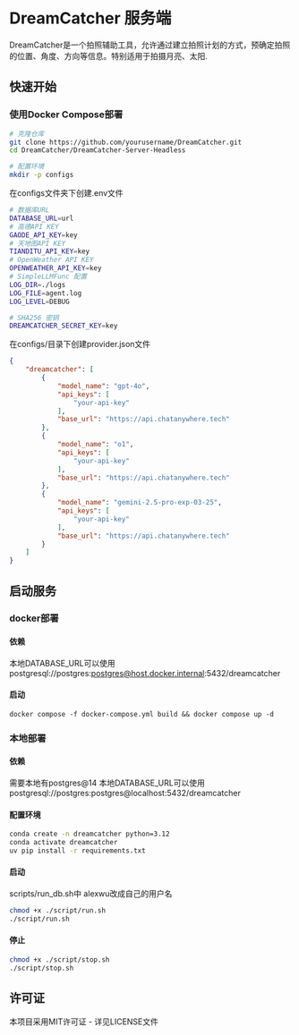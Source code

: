 # DreamCatcher 服务端

DreamCatcher是一个拍照辅助工具，允许通过建立拍照计划的方式，预确定拍照的位置、角度、方向等信息。特别适用于拍摄月亮、太阳.

## 快速开始

### 使用Docker Compose部署

```bash
# 克隆仓库
git clone https://github.com/yourusername/DreamCatcher.git
cd DreamCatcher/DreamCatcher-Server-Headless

# 配置环境
mkdir -p configs
```
在configs文件夹下创建.env文件
```bash
# 数据库URL
DATABASE_URL=url
# 高德API KEY
GAODE_API_KEY=key
# 天地图API KEY
TIANDITU_API_KEY=key
# OpenWeather API KEY
OPENWEATHER_API_KEY=key
# SimpleLLMFunc 配置
LOG_DIR=./logs
LOG_FILE=agent.log
LOG_LEVEL=DEBUG

# SHA256 密钥
DREAMCATCHER_SECRET_KEY=key
```

在configs/目录下创建provider.json文件
```json
{
    "dreamcatcher": [
        {
            "model_name": "gpt-4o",
            "api_keys": [
                "your-api-key"
            ],
            "base_url": "https://api.chatanywhere.tech"
        },
        {
            "model_name": "o1",
            "api_keys": [
                "your-api-key"
            ],
            "base_url": "https://api.chatanywhere.tech"
        },
        {
            "model_name": "gemini-2.5-pro-exp-03-25",
            "api_keys": [
                "your-api-key"
            ],
            "base_url": "https://api.chatanywhere.tech"
        }
    ]
}
```

## 启动服务
### docker部署
#### 依赖
本地DATABASE_URL可以使用postgresql://postgres:postgres@host.docker.internal:5432/dreamcatcher
#### 启动
```
docker compose -f docker-compose.yml build && docker compose up -d
```


### 本地部署
#### 依赖
需要本地有postgres@14
本地DATABASE_URL可以使用postgresql://postgres:postgres@localhost:5432/dreamcatcher
#### 配置环境
```bash
conda create -n dreamcatcher python=3.12
conda activate dreamcatcher
uv pip install -r requirements.txt
```

#### 启动
scripts/run_db.sh中
alexwu改成自己的用户名
```bash
chmod +x ./script/run.sh
./script/run.sh
```
#### 停止
```bash
chmod +x ./script/stop.sh
./script/stop.sh
```

## 许可证

本项目采用MIT许可证 - 详见LICENSE文件

